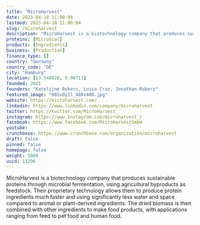 ```yaml
---
title: "MicroHarvest"
date: 2023-04-18 11:00:04
lastmod: 2023-04-18 11:00:04
slug: /microharvest
description: "MicroHarvest is a biotechnology company that produces sustainable proteins through microbial fermentation, using agricultural byproducts as feedstock. Their proprietary technology allows them to produce protein ingredients much faster and using significantly less water and space compared to animal or plant-derived ingredients. The dried biomass is then combined with other ingredients to make food products, with applications ranging from feed to pet food and human food."
proteins: [Microbial]
products: [Ingredients]
business: [Production]
finance_type: []
country: "Germany"
country_code: "DE"
city: "Hamburg"
location: [53.548828, 9.98717]
founded: 2021
founders: "Katelijne Bekers, Luisa Cruz, Jonathan Roberz"
featured_image: "H8SvOy1l_400x400.jpg"
website: https://microharvest.com/
linkedin: https://www.linkedin.com/company/microharvest
twitter: https://twitter.com/MicroHarvest_
instagram: https://www.instagram.com/microharvest_/
facebook: https://www.facebook.com/MicroHarvestGmbH
youtube: 
crunchbase: https://www.crunchbase.com/organization/microharvest
draft: false
pinned: false
homepage: false
weight: 5000
uuid: 11296
---
```

MicroHarvest is a biotechnology company that produces sustainable proteins through microbial fermentation, using agricultural byproducts as feedstock. Their proprietary technology allows them to produce protein ingredients much faster and using significantly less water and space compared to animal or plant-derived ingredients. The dried biomass is then combined with other ingredients to make food products, with applications ranging from feed to pet food and human food.
